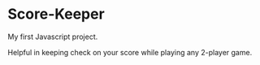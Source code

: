 # Score-Keeper
My first Javascript project.

Helpful in keeping check on your score while playing any 2-player game.
